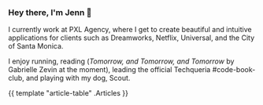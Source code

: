 ### Hey there, I'm Jenn 👋

I currently work at PXL Agency, where I get to create beautiful and intuitive applications for clients such as Dreamworks, Netflix, Universal, and the City of Santa Monica.

I enjoy running, reading (*Tomorrow, and Tomorrow, and Tomorrow* by Gabrielle Zevin at the moment), leading the official Techqueria #code-book-club, and playing with my dog, Scout. 

{{ template "article-table" .Articles }}



